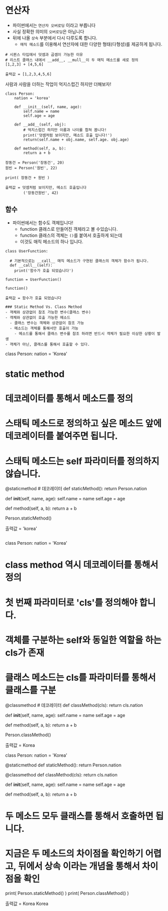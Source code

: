 # 연산자
- 파이썬에서는 `연산자 오버로딩` 이라고 부릅니다
- 사실 정확한 의미의 `오버로딩`은 아닙니다
- 뒤에 나올 `상속` 부분에서 다시 다루도록 합니다.
  - `매직 메소드`를 이용해서 연산자에 대한 다양한 형태(다형성)를 제공하게 됩니다.

```
# 시퀸스 타입에서 덧셈과 곱셈이 가능한 이유
# 리스트 클래스 내에서 __add__, __mull__이 두 매직 메소드를 새로 정의
[1,2,3] + [4,5,6]

출력값 = [1,2,3,4,5,6]
```
사람과 사람을 더하는 작업이 억지스럽긴 하지만 더해보자!

```
class Person:
    nation = 'korea'

    def __init__(self, name, age):
        self.name = name
        self.age = age

    def __add__(self, obj):
        # 억지스럽긴 하지만 이름과 나이를 합쳐 봅니다!
        print('덧셈처럼 보이지만, 메소드 호출 입니다!')
        return(self.name + obj.name, self.age. obj.age)

    def method(self, a, b):
        return a + b

장동건 = Person('장동건', 20)
원빈 = Person('원빈', 22)

print( 장동건 + 원빈 )

출력값 = 덧셈처럼 보이지만, 메소드 호출입니다
        ('장동건원빈', 42)
```
## 함수
- 파이썬에서는 함수도 객체입니다!
  - function 클래스로 만들어진 객체라고 볼 수있습니다.
  - function 클래스의 객체는 `()`를 붙여서 호출하게 되는데
  - 이것도 매직 메소드의 하나 입니다.

```
class UserFunction:

  # 기본적으로는 __call__ 매직 메소드가 구현된 클래스의 객체가 함수가 됩니다. 
  def __call__(self):
    print('함수가 호출 되었습니다')

function = UserFunction()

function()

출력값 = 함수가 호출 되었습니다

### Static Method Vs. Class Method
- 객체와 상관없이 참조 가능한 변수(클래스 변수)
- 객체와 상관없이 호출 가능한 메소드
  - 클래스 변수는 객체와 상관없이 참조 가능
  - 메소드는 객체를 통해서만 호출이 가능
    - 메소드를 통해서 클래스 변수를 참조 하려면 반드시 객체가 필요한 이상한 상황이 발생
- 객체가 아닌, 클래스를 통해서 호출할 수 있다.

```
class Person:
  nation = 'Korea'

  # static method
  # 데코레이터를 통해서 메소드를 정의
  # 스태틱 메소드로 정의하고 싶은 메소드 앞에 데코레이터를 붙여주면 됩니다. 
  # 스태틱 메소드는 self 파라미터를 정의하지 않습니다.

  @staticmethod # 데코레이터
  def staticMethod():
    return Person.nation

  def __init__(self, name, age):
    self.name = name
    self.age = age

  def method(self, a, b):
    return a + b

Person.staticMethod()

출력값 = 'korea'
```

```
class Person:
  nation = 'Korea'

  # class method 역시 데코레이터를 통해서 정의
  # 첫 번째 파라미터로 'cls'를 정의해야 합니다.
  # 객체를 구분하는 self와 동일한 역할을 하는 cls가 존재
  # 클래스 메소드는 cls를 파라미터를 통해서 클래스를 구분

  @classmethod # 데코레이터
  def classMethod(cls):
    return cls.nation

  def __init__(self, name, age):
    self.name = name
    self.age = age

  def method(self, a, b):
    return a + b

Person.classMethod()

출력값 = Korea

class Person:
  nation = 'Korea'

  @staticmethod 
  def staticMethod():
    return Person.nation

  @classmethod 
  def classMethod(cls):
    return cls.nation

  def __init__(self, name, age):
    self.name = name
    self.age = age

  def method(self, a, b):
    return a + b

# 두 메소드 모두 클래스를 통해서 호출하면 됩니다. 
# 지금은 두 메소드의 차이점을 확인하기 어렵고, 뒤에서 상속 이라는 개념을 통해서 차이점을 확인
print( Person.staticMethod() )
print( Person.classMethod() )

출력값 = Korea
        Korea